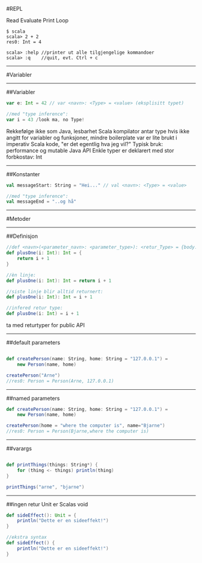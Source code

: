 #REPL

Read Evaluate Print Loop
```
$ scala
scala> 2 + 2
res0: Int = 4

scala> :help //printer ut alle tilgjengelige kommandoer
scala> :q    //quit, evt. Ctrl + c

```

---

#Variabler

---

##Variabler

```scala
var e: Int = 42 // var <navn>: <Type> = <value> (eksplisitt typet)

//med "type inference":
var i = 43 /look ma, no Type!
```
<aside class='notes'>
    Rekkefølge ikke som Java, lesbarhet
    Scala kompilator antar type hvis ikke angitt for variabler og funksjoner, mindre boilerplate
    var er lite brukt i imperativ Scala kode, "er det egentlig hva jeg vil?" Typisk bruk: performance og mutable Java API
    Enkle typer er deklarert med stor forbkostav: Int
</aside>

---

##Konstanter

```scala
val messageStart: String = "Hei..." // val <navn>: <Type> = <value>

//med "type inference":
val messageEnd = "..og hå"
```

---

#Metoder

---

##Definisjon
```scala
//def <navn>(<parameter_navn>: <parameter_type>): <retur_Type> = {body...}
def plusOne(i: Int): Int = {
    return i + 1
}
```

```scala
//èn linje:
def plusOne(i: Int): Int = return i + 1
```

```scala
//siste linje blir alltid returnert:
def plusOne(i: Int): Int = i + 1
```

```scala
//infered retur type:
def plusOne(i: Int) = i + 1
```
<aside class='notes'>
    ta med returtyper for public API
</aside>

---

##default parameters

```scala

def createPerson(name: String, home: String = "127.0.0.1") =
    new Person(name, home)

createPerson("Arne")
//res0: Person = Person(Arne, 127.0.0.1)
```

---

##named parameters
```scala
def createPerson(name: String, home: String = "127.0.0.1") =
    new Person(name, home)

createPerson(home = "where the computer is", name="Bjarne")
//res0: Person = Person(Bjarne,where the computer is)
```

---

##varargs
```scala

def printThings(things: String*) {
    for (thing <- things) println(thing)
}

printThings("arne", "bjarne")
```

---

##ingen retur
Unit er Scalas void
```scala
def sideEffect(): Unit = {
    println("Dette er en sideeffekt!")
}
```

```scala
//ekstra syntax
def sideEffect() {
    println("Dette er en sideeffekt!")
}
```